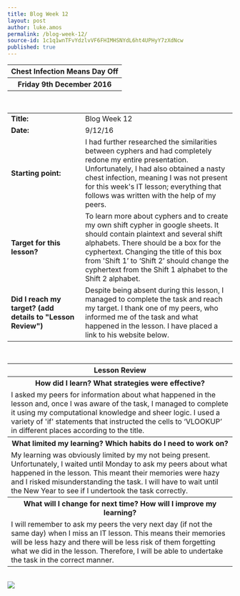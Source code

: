 ```yaml
---
title: Blog Week 12
layout: post
author: luke.amos
permalink: /blog-week-12/
source-id: 1c1q1wnTFvYdzlvVF6FHIMHSNYdL6ht4UPHyY7zXdNcw
published: true
---
```

<table class="title1">
<tr>
<th><strong>Chest Infection Means Day Off</strong></th>
</tr>
<tr>
<th><strong>Friday 9th December 2016</strong></th>
</tr>
</table>
<br />

<table>
  <tr>
  <td style="width: 150px;"><strong>Title:</strong></td>
    <td>Blog Week 12</td>
  </tr>
  <tr>
  <td style="width: 150px;"><strong>Date:</strong></td>
    <td>9/12/16</td>
  </tr>
  <tr>
  <td style="width: 150px;"><strong>Starting point:</strong></td>
    <td>I had further researched the similarities between cyphers and had completely redone my entire presentation. Unfortunately, I had also obtained a nasty chest infection, meaning I was not present for this week's IT lesson; everything that follows was written with the help of my peers.</td>
  </tr>
  <tr>
    <td style="width: 150px;"><strong>Target for this lesson?</strong></td>
    <td>To learn more about cyphers and to create my own shift cypher in google sheets. It should contain plaintext and several shift alphabets. There should be a box for the cyphertext. Changing the title of this box from 'Shift 1’ to ‘Shift 2’ should change the cyphertext from the Shift 1 alphabet to the Shift 2 alphabet.</td>
  </tr>
  <tr>
    <td style="width: 150px;"><strong>Did I reach my target? 
    (add details to "Lesson Review")</strong></td>
    <td>Despite being absent during this lesson, I managed to complete the task and reach my target. I thank one of my peers, who informed me of the task and what happened in the lesson. I have placed a link to his website below.</td>
  </tr>
</table>
<br />

<table>
  <tr>
  <th><strong>Lesson Review</strong></th>
  </tr>
  <tr>
  <th><strong>How did I learn? What strategies were effective?</strong></th>
  </tr>
  <tr>
    <td>I asked my peers for information about what happened in the lesson and, once I was aware of the task, I managed to complete it using my computational knowledge and sheer logic. I used a variety of 'if' statements that instructed the cells to ‘VLOOKUP’ in different places according to the title. </td>
  </tr>
  <tr>
  <th><strong>What limited my learning? Which habits do I need to work on?</strong></th>
  </tr>
  <tr>
    <td>My learning was obviously limited by my not being present. Unfortunately, I waited until Monday to ask my peers about what happened in the lesson. This meant their memories were hazy and I risked misunderstanding the task. I will have to wait until the New Year to see if I undertook the task correctly.</td>
  </tr>
  <tr>
  <th><strong>What will I change for next time? How will I improve my learning?</strong></th>
  </tr>
  <tr>
    <td>I will remember to ask my peers the very next day (if not the same day) when I miss an IT lesson. This means their memories will be less hazy and there will be less risk of them forgetting what we did in the lesson. Therefore, I will be able to undertake the task in the correct manner.</td>
  </tr>
</table>
<br />

<img src="CrazyGaming77.github.io/images/Screenshot from 2017-01-01 19-45-07.png" />
<br />
